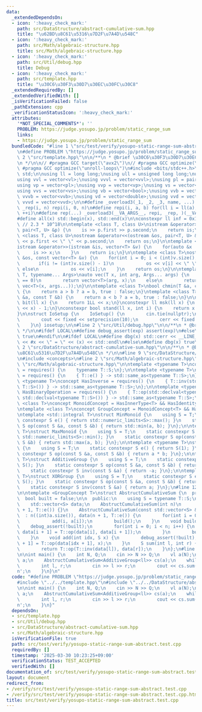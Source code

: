 ```yaml
---
data:
  _extendedDependsOn:
  - icon: ':heavy_check_mark:'
    path: src/DataStructure/abstract-cumulative-sum.hpp
    title: "\u62BD\u8C61\u5316\u7D2F\u7A4D\u548C"
  - icon: ':heavy_check_mark:'
    path: src/Math/algebraic-structure.hpp
    title: src/Math/algebraic-structure.hpp
  - icon: ':heavy_check_mark:'
    path: src/Util/debug.hpp
    title: Debug
  - icon: ':heavy_check_mark:'
    path: src/template.hpp
    title: "\u30C6\u30F3\u30D7\u30EC\u30FC\u30C8"
  _extendedRequiredBy: []
  _extendedVerifiedWith: []
  _isVerificationFailed: false
  _pathExtension: cpp
  _verificationStatusIcon: ':heavy_check_mark:'
  attributes:
    '*NOT_SPECIAL_COMMENTS*': ''
    PROBLEM: https://judge.yosupo.jp/problem/static_range_sum
    links:
    - https://judge.yosupo.jp/problem/static_range_sum
  bundledCode: "#line 1 \"src/test/verify/yosupo-static-range-sum-abstract.test.cpp\"\
    \n#define PROBLEM \"https://judge.yosupo.jp/problem/static_range_sum\"\n\n#line\
    \ 2 \"src/template.hpp\"\n\n/**\n * @brief \u30C6\u30F3\u30D7\u30EC\u30FC\u30C8\
    \n */\n\n// #pragma GCC target(\"avx2\")\n// #pragma GCC optimize(\"O3\")\n//\
    \ #pragma GCC optimize(\"unroll-loops\")\n#include <bits/stdc++.h>\n\nusing namespace\
    \ std;\n\nusing ll = long long;\nusing ull = unsigned long long;\nusing vl = vector<ll>;\n\
    using vvl = vector<vl>;\nusing vvvl = vector<vvl>;\nusing pl = pair<ll, ll>;\n\
    using vp = vector<pl>;\nusing vvp = vector<vp>;\nusing vs = vector<string>;\n\
    using vvs = vector<vs>;\nusing vb = vector<bool>;\nusing vvb = vector<vb>;\nusing\
    \ vvvb = vector<vvb>;\nusing vd = vector<double>;\nusing vvd = vector<vd>;\nusing\
    \ vvvd = vector<vvd>;\n\n#define _overload3(_1, _2, _3, name, ...) name\n#define\
    \ _rep(i, n) repi(i, 0, n)\n#define repi(i, a, b) for(ll i = ll(a); i < ll(b);\
    \ ++i)\n#define rep(...) _overload3(__VA_ARGS__, repi, _rep, )(__VA_ARGS__)\n\
    #define all(x) std::begin(x), std::end(x)\n\nconstexpr ll inf = 0x1fffffffffffffffLL;\
    \ // 2.3 * 10^18\n\ntemplate <class T, class U>\nistream &operator>>(istream &is,\
    \ pair<T, U> &p) {\n    is >> p.first >> p.second;\n    return is;\n}\n\ntemplate\
    \ <class T, class U>\nostream &operator<<(ostream &os, pair<T, U> &p) {\n    os\
    \ << p.first << \" \" << p.second;\n    return os;\n}\n\ntemplate <class T>\n\
    istream &operator>>(istream &is, vector<T> &v) {\n    for(auto &x : v) {\n   \
    \     is >> x;\n    }\n    return is;\n}\n\ntemplate <class T>\nostream &operator<<(ostream\
    \ &os, const vector<T> &v) {\n    for(int i = 0; i < (int)v.size(); i++) {\n \
    \       if(i != (int)v.size() - 1)\n            os << v[i] << \" \";\n       \
    \ else\n            os << v[i];\n    }\n    return os;\n}\n\ntemplate <typename\
    \ T, typename... Args>\nauto vec(T x, int arg, Args... args) {\n    if constexpr(sizeof...(args)\
    \ == 0)\n        return vector<T>(arg, x);\n    else\n        return vector(arg,\
    \ vec<T>(x, args...));\n}\n\ntemplate <class T>\nbool chmin(T &a, const T &b)\
    \ {\n    return a > b ? a = b, true : false;\n}\ntemplate <class T>\nbool chmax(T\
    \ &a, const T &b) {\n    return a < b ? a = b, true : false;\n}\n\nconstexpr ll\
    \ bit(ll x) {\n    return 1LL << x;\n}\nconstexpr ll msk(ll x) {\n    return (1LL\
    \ << x) - 1;\n}\nconstexpr bool stand(ll x, int i) {\n    return x & bit(i);\n\
    }\n\nstruct IoSetup {\n    IoSetup() {\n        cin.tie(nullptr);\n        ios::sync_with_stdio(false);\n\
    \        cout << fixed << setprecision(10);\n        cerr << fixed << setprecision(10);\n\
    \    }\n} iosetup;\n\n#line 2 \"src/Util/debug.hpp\"\n\n/**\n * @brief Debug\n\
    \ */\n\n#ifdef LOCAL\n#define debug_assert(exp) assert(exp)\n#else\n#define debug_assert(exp)\
    \ true\n#endif\n\n#ifdef LOCAL\n#define dbg(x) std::cerr << __LINE__ << \" : \"\
    \ << #x << \" = \" << (x) << std::endl\n#else\n#define dbg(x) true\n#endif\n#line\
    \ 2 \"src/DataStructure/abstract-cumulative-sum.hpp\"\n\n/**\n * @brief \u62BD\
    \u8C61\u5316\u7D2F\u7A4D\u548C\n */\n\n#line 9 \"src/DataStructure/abstract-cumulative-sum.hpp\"\
    \n#include <concepts>\n#line 2 \"src/Math/algebraic-structure.hpp\"\n\n#line 5\
    \ \"src/Math/algebraic-structure.hpp\"\n\ntemplate <typename T>\nconcept HasInnerType\
    \ = requires() {\n    typename T::S;\n};\n\ntemplate <typename T>\nconcept HasIdentity\
    \ = requires() {\n    { T::e() } -> std::same_as<typename T::S>;\n};\n\ntemplate\
    \ <typename T>\nconcept HasInverse = requires() {\n    { T::inv(std::declval<typename\
    \ T::S>()) } -> std::same_as<typename T::S>;\n};\n\ntemplate <typename T>\nconcept\
    \ HasBinaryOperation = requires() {\n    { T::op(std::declval<typename T::S>(),\
    \ std::declval<typename T::S>()) } -> std::same_as<typename T::S>;\n};\n\ntemplate\
    \ <class T>\nconcept MonoidConcept = HasInnerType<T> && HasIdentity<T> && HasBinaryOperation<T>;\n\
    \ntemplate <class T>\nconcept GroupConcept = MonoidConcept<T> && HasInverse<T>;\n\
    \ntemplate <std::integral T>\nstruct MinMonoid {\n    using S = T;\n    static\
    \ constexpr S e() { return std::numeric_limits<S>::max(); }\n    static constexpr\
    \ S op(const S &a, const S &b) { return std::min(a, b); }\n};\n\ntemplate <std::integral\
    \ T>\nstruct MaxMonoid {\n    using S = T;\n    static constexpr S e() { return\
    \ std::numeric_limits<S>::min(); }\n    static constexpr S op(const S &a, const\
    \ S &b) { return std::max(a, b); }\n};\n\ntemplate <typename T>\nstruct MultiplicativeMonoid\
    \ {\n    using S = T;\n    static constexpr S e() { return S(1); }\n    static\
    \ constexpr S op(const S &a, const S &b) { return a * b; }\n};\n\ntemplate <typename\
    \ T>\nstruct AdditiveGroup {\n    using S = T;\n    static constexpr S e() { return\
    \ S(); }\n    static constexpr S op(const S &a, const S &b) { return a + b; }\n\
    \    static constexpr S inv(const S &a) { return -a; }\n};\n\ntemplate <typename\
    \ T>\nstruct XORGroup {\n    using S = T;\n    static constexpr S e() { return\
    \ S(); }\n    static constexpr S op(const S &a, const S &b) { return a ^ b; }\n\
    \    static constexpr S inv(const S &a) { return a; }\n};\n#line 12 \"src/DataStructure/abstract-cumulative-sum.hpp\"\
    \n\ntemplate <GroupConcept T>\nstruct AbstructCumulativeSum {\n  private:\n  \
    \  bool built = false;\n\n  public:\n    using S = typename T::S;\n    int n;\n\
    \    std::vector<S> data;\n    AbstructCumulativeSum(int n)\n        : n(n), data(n\
    \ + 1, T::e()) {}\n    AbstructCumulativeSum(const std::vector<S> &a)\n      \
    \  : n((int)a.size()), data(n + 1, T::e()) {\n        for(int i = 0; i < n; i++)\n\
    \            add(i, a[i]);\n        build();\n    }\n    void build() {\n    \
    \    debug_assert(!built);\n        for(int i = 0; i < n; i++) {\n           \
    \ data[i + 1] = T::op(data[i], data[i + 1]);\n        }\n        built = true;\n\
    \    }\n    void add(int idx, S x) {\n        debug_assert(!built);\n        data[idx\
    \ + 1] = T::op(data[idx + 1], x);\n    }\n    S sum(int l, int r) {\n        debug_assert(built);\n\
    \        return T::op(T::inv(data[l]), data[r]);\n    }\n};\n#line 5 \"src/test/verify/yosupo-static-range-sum-abstract.test.cpp\"\
    \n\nint main() {\n    int N, Q;\n    cin >> N >> Q;\n    vl a(N);\n    cin >>\
    \ a;\n    AbstructCumulativeSum<AdditiveGroup<ll>> cs(a);\n    while(Q--) {\n\
    \        int l, r;\n        cin >> l >> r;\n        cout << cs.sum(l, r) << '\\\
    n';\n    }\n}\n"
  code: "#define PROBLEM \"https://judge.yosupo.jp/problem/static_range_sum\"\n\n\
    #include \"../../template.hpp\"\n#include \"../../DataStructure/abstract-cumulative-sum.hpp\"\
    \n\nint main() {\n    int N, Q;\n    cin >> N >> Q;\n    vl a(N);\n    cin >>\
    \ a;\n    AbstructCumulativeSum<AdditiveGroup<ll>> cs(a);\n    while(Q--) {\n\
    \        int l, r;\n        cin >> l >> r;\n        cout << cs.sum(l, r) << '\\\
    n';\n    }\n}"
  dependsOn:
  - src/template.hpp
  - src/Util/debug.hpp
  - src/DataStructure/abstract-cumulative-sum.hpp
  - src/Math/algebraic-structure.hpp
  isVerificationFile: true
  path: src/test/verify/yosupo-static-range-sum-abstract.test.cpp
  requiredBy: []
  timestamp: '2025-03-30 10:23:25+09:00'
  verificationStatus: TEST_ACCEPTED
  verifiedWith: []
documentation_of: src/test/verify/yosupo-static-range-sum-abstract.test.cpp
layout: document
redirect_from:
- /verify/src/test/verify/yosupo-static-range-sum-abstract.test.cpp
- /verify/src/test/verify/yosupo-static-range-sum-abstract.test.cpp.html
title: src/test/verify/yosupo-static-range-sum-abstract.test.cpp
---
```

